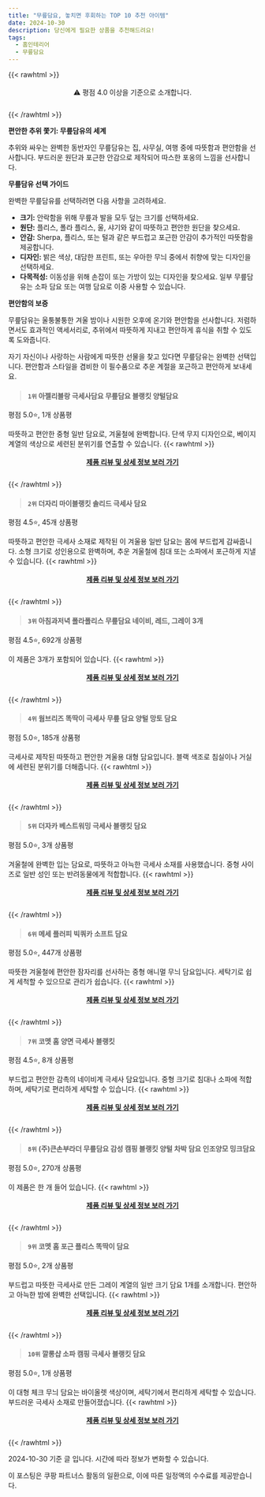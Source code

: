 ```yaml
---
title: "무릎담요, 놓치면 후회하는 TOP 10 추천 아이템"
date: 2024-10-30
description: 당신에게 필요한 상품을 추천해드려요!
tags:
  - 홈인테리어
  - 무릎담요
---
```

{{< rawhtml >}}<div class="toc" style="text-align: center; height: 50px; line-height: 2;">  <p>⚠️ 평점 4.0 이상을 기준으로 소개합니다.<br></p></div> {{< /rawhtml >}}

**편안한 추위 쫓기: 무릎담유의 세계**

추위와 싸우는 완벽한 동반자인 무릎담유는 집, 사무실, 여행 중에 따뜻함과 편안함을 선사합니다. 부드러운 원단과 포근한 안감으로 제작되어 따스한 포옹의 느낌을 선사합니다.

**무릎담유 선택 가이드**

완벽한 무릎담유를 선택하려면 다음 사항을 고려하세요.

* **크기:** 안락함을 위해 무릎과 발을 모두 덮는 크기를 선택하세요.
* **원단:** 플리스, 폴라 플리스, 울, 샤기와 같이 따뜻하고 편안한 원단을 찾으세요.
* **안감:** Sherpa, 플리스, 또는 털과 같은 부드럽고 포근한 안감이 추가적인 따뜻함을 제공합니다.
* **디자인:** 밝은 색상, 대담한 프린트, 또는 우아한 무늬 중에서 취향에 맞는 디자인을 선택하세요.
* **다목적성:** 이동성을 위해 손잡이 또는 가방이 있는 디자인을 찾으세요. 일부 무릎담유는 소파 담요 또는 여행 담요로 이중 사용할 수 있습니다.

**편안함의 보증**

무릎담유는 울퉁불퉁한 겨울 밤이나 시원한 오후에 온기와 편안함을 선사합니다. 저렴하면서도 효과적인 액세서리로, 추위에서 따뜻하게 지내고 편안하게 휴식을 취할 수 있도록 도와줍니다.

자기 자신이나 사랑하는 사람에게 따뜻한 선물을 찾고 있다면 무릎담유는 완벽한 선택입니다. 편안함과 스타일을 겸비한 이 필수품으로 추운 계절을 포근하고 편안하게 보내세요.


>#### `1위` 아젤리블랑 극세사담요 무릎담요 블랭킷 양털담요
평점 5.0⭐, 1개 상품평

따뜻하고 편안한 중형 일반 담요로, 겨울철에 완벽합니다. 단색 무지 디자인으로, 베이지계열의 색상으로 세련된 분위기를 연출할 수 있습니다.
{{< rawhtml >}}<div class="toc" style="text-align: center; height: 50px; line-height: 2;"><p><b><a href="https://link.coupang.com/re/AFFSDP?lptag=AF5033054&pageKey=8411084520&itemId=24289262393&vendorItemId=91305484060&traceid=V0-153-f36176193fca6b96&clickBeacon=8da968e0-9698-11ef-9987-ba856eff6d2a%7E3&requestid=20241030172542734194769312&token=31850C%7CMIXED">제품 리뷰 및 상세 정보 보러 가기</a></b><br></p> </div>{{< /rawhtml >}}

>#### `2위` 더자리 마이블랭킷 솔리드 극세사 담요
평점 4.5⭐, 45개 상품평

따뜻하고 편안한 극세사 소재로 제작된 이 겨울용 일반 담요는 몸에 부드럽게 감싸줍니다. 소형 크기로 성인용으로 완벽하며, 추운 겨울철에 침대 또는 소파에서 포근하게 지낼 수 있습니다.
{{< rawhtml >}}<div class="toc" style="text-align: center; height: 50px; line-height: 2;"><p><b><a href="https://link.coupang.com/re/AFFSDP?lptag=AF5033054&pageKey=6856161460&itemId=31608306&vendorItemId=3046867472&traceid=V0-153-549c9820da3d2657&requestid=20241030172542734194769312&token=31850C%7CMIXED">제품 리뷰 및 상세 정보 보러 가기</a></b><br></p> </div>{{< /rawhtml >}}

>#### `3위` 아침과저녁 폴라폴리스 무릎담요 네이비, 레드, 그레이 3개
평점 4.5⭐, 692개 상품평

이 제품은 3개가 포함되어 있습니다.
{{< rawhtml >}}<div class="toc" style="text-align: center; height: 50px; line-height: 2;"><p><b><a href="https://link.coupang.com/re/AFFSDP?lptag=AF5033054&pageKey=6697375618&itemId=15499747296&vendorItemId=82719082117&traceid=V0-153-20b590a9b70121c3&requestid=20241030172542734194769312&token=31850C%7CMIXED">제품 리뷰 및 상세 정보 보러 가기</a></b><br></p> </div>{{< /rawhtml >}}

>#### `4위` 웜브리즈 똑딱이 극세사 무릎 담요 양털 망토 담요
평점 5.0⭐, 185개 상품평

극세사로 제작된 따뜻하고 편안한 겨울용 대형 담요입니다. 블랙 색조로 침실이나 거실에 세련된 분위기를 더해줍니다.
{{< rawhtml >}}<div class="toc" style="text-align: center; height: 50px; line-height: 2;"><p><b><a href="https://link.coupang.com/re/AFFSDP?lptag=AF5033054&pageKey=7585189312&itemId=24070922930&vendorItemId=91090645451&traceid=V0-153-272e0d4b1f09c975&clickBeacon=8da968e0-9698-11ef-bd81-6b6a293896b2%7E3&requestid=20241030172542734194769312&token=31850C%7CMIXED">제품 리뷰 및 상세 정보 보러 가기</a></b><br></p> </div>{{< /rawhtml >}}

>#### `5위` 더자카 베스트워밍 극세사 블랭킷 담요
평점 5.0⭐, 3개 상품평

겨울철에 완벽한 입는 담요로, 따뜻하고 아늑한 극세사 소재를 사용했습니다. 중형 사이즈로 일반 성인 또는 반려동물에게 적합합니다.
{{< rawhtml >}}<div class="toc" style="text-align: center; height: 50px; line-height: 2;"><p><b><a href="https://link.coupang.com/re/AFFSDP?lptag=AF5033054&pageKey=138592350&itemId=405053875&vendorItemId=3988973944&traceid=V0-153-22b401116e5bd761&requestid=20241030172542734194769312&token=31850C%7CMIXED">제품 리뷰 및 상세 정보 보러 가기</a></b><br></p> </div>{{< /rawhtml >}}

>#### `6위` 메세 플러피 빅쿼카 소프트 담요
평점 5.0⭐, 447개 상품평

따뜻한 겨울철에 편안한 잠자리를 선사하는 중형 애니멀 무늬 담요입니다. 세탁기로 쉽게 세척할 수 있으므로 관리가 쉽습니다.
{{< rawhtml >}}<div class="toc" style="text-align: center; height: 50px; line-height: 2;"><p><b><a href="https://link.coupang.com/re/AFFSDP?lptag=AF5033054&pageKey=7017178313&itemId=17267069373&vendorItemId=84438271451&traceid=V0-153-c920edb1883289a4&clickBeacon=8da968e0-9698-11ef-b1bc-960d1c6d0b42%7E3&requestid=20241030172542734194769312&token=31850C%7CMIXED">제품 리뷰 및 상세 정보 보러 가기</a></b><br></p> </div>{{< /rawhtml >}}

>#### `7위` 코멧 홈 양면 극세사 블랭킷
평점 4.5⭐, 8개 상품평

부드럽고 편안한 감촉의 네이비계 극세사 담요입니다. 중형 크기로 침대나 소파에 적합하며, 세탁기로 편리하게 세탁할 수 있습니다.
{{< rawhtml >}}<div class="toc" style="text-align: center; height: 50px; line-height: 2;"><p><b><a href="https://link.coupang.com/re/AFFSDP?lptag=AF5033054&pageKey=6107252813&itemId=11486745659&vendorItemId=78762060018&traceid=V0-153-0e3dc5729b7821bd&requestid=20241030172542734194769312&token=31850C%7CMIXED">제품 리뷰 및 상세 정보 보러 가기</a></b><br></p> </div>{{< /rawhtml >}}

>#### `8위` (주)큰손부라더 무릎담요 감성 캠핑 블랭킷 양털 차박 담요 인조양모 밍크담요
평점 5.0⭐, 270개 상품평

이 제품은 한 개 들어 있습니다.
{{< rawhtml >}}<div class="toc" style="text-align: center; height: 50px; line-height: 2;"><p><b><a href="https://link.coupang.com/re/AFFSDP?lptag=AF5033054&pageKey=4366711185&itemId=6132623958&vendorItemId=72451802062&traceid=V0-153-4e414102346207bd&clickBeacon=8da968e0-9698-11ef-82bc-2abbf62d82e6%7E3&requestid=20241030172542734194769312&token=31850C%7CMIXED">제품 리뷰 및 상세 정보 보러 가기</a></b><br></p> </div>{{< /rawhtml >}}

>#### `9위` 코멧 홈 포근 플리스 똑딱이 담요
평점 5.0⭐, 2개 상품평

부드럽고 따뜻한 극세사로 만든 그레이 계열의 일반 크기 담요 1개를 소개합니다. 편안하고 아늑한 밤에 완벽한 선택입니다.
{{< rawhtml >}}<div class="toc" style="text-align: center; height: 50px; line-height: 2;"><p><b><a href="https://link.coupang.com/re/AFFSDP?lptag=AF5033054&pageKey=6925804149&itemId=16741217330&vendorItemId=83923167986&traceid=V0-153-b67117e0378575e1&requestid=20241030172542734194769312&token=31850C%7CMIXED">제품 리뷰 및 상세 정보 보러 가기</a></b><br></p> </div>{{< /rawhtml >}}

>#### `10위` 깔롱샵 소파 캠핑 극세사 블랭킷 담요
평점 5.0⭐, 1개 상품평

이 대형 체크 무늬 담요는 바이올렛 색상이며, 세탁기에서 편리하게 세탁할 수 있습니다. 부드러운 극세사 소재로 만들어졌습니다.
{{< rawhtml >}}<div class="toc" style="text-align: center; height: 50px; line-height: 2;"><p><b><a href="https://link.coupang.com/re/AFFSDP?lptag=AF5033054&pageKey=8350700161&itemId=24124992262&vendorItemId=91144133907&traceid=V0-153-34dcd4f99e119055&clickBeacon=8da968e0-9698-11ef-8151-4eb7210c608e%7E3&requestid=20241030172542734194769312&token=31850C%7CMIXED">제품 리뷰 및 상세 정보 보러 가기</a></b><br></p> </div>{{< /rawhtml >}}


2024-10-30 기준 글 입니다.
시간에 따라 정보가 변화할 수 있습니다.

이 포스팅은 쿠팡 파트너스 활동의 일환으로, 이에 따른 일정액의 수수료를 제공받습니다.